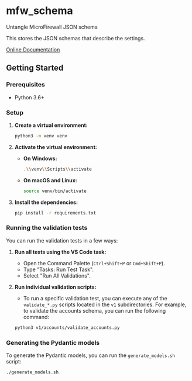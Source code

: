 # mfw_schema
Untangle MicroFirewall JSON schema

This stores the JSON schemas that describe the settings.

[Online Documentation](https://microfirewall.readthedocs.io/en/latest/?)

## Getting Started

### Prerequisites

- Python 3.6+

### Setup

1.  **Create a virtual environment:**

    ```bash
    python3 -m venv venv
    ```

2.  **Activate the virtual environment:**

    -   **On Windows:**

        ```bash
        .\\venv\\Scripts\\activate
        ```

    -   **On macOS and Linux:**

        ```bash
        source venv/bin/activate
        ```

3.  **Install the dependencies:**

    ```bash
    pip install -r requirements.txt
    ```

### Running the validation tests

You can run the validation tests in a few ways:

1.  **Run all tests using the VS Code task:**
    -   Open the Command Palette (`Ctrl+Shift+P` or `Cmd+Shift+P`).
    -   Type "Tasks: Run Test Task".
    -   Select "Run All Validations".

2.  **Run individual validation scripts:**
    -   To run a specific validation test, you can execute any of the `validate_*.py` scripts located in the `v1` subdirectories. For example, to validate the accounts schema, you can run the following command:

    ```bash
    python3 v1/accounts/validate_accounts.py
    ```

### Generating the Pydantic models

To generate the Pydantic models, you can run the `generate_models.sh` script:

```bash
./generate_models.sh

